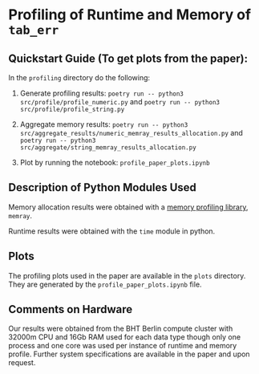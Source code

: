 # Profiling of Runtime and Memory of `tab_err`

## Quickstart Guide (To get plots from the paper):

In the `profiling` directory do the following:

1. Generate profiling results: `poetry run -- python3 src/profile/profile_numeric.py` and `poetry run -- python3 src/profile/profile_string.py`

2. Aggregate memory results: `poetry run -- python3 src/aggregate_results/numeric_memray_results_allocation.py` and `poetry run -- python3 src/aggregate/string_memray_results_allocation.py`

3. Plot by running the notebook: `profile_paper_plots.ipynb`



## Description of Python Modules Used

Memory allocation results were obtained with a [memory profiling library](https://pypi.org/project/memory-profiler/), `memray`.

Runtime results were obtained with the `time` module in python.


## Plots

The profiling plots used in the paper are available in the `plots` directory. They are generated by the `profile_paper_plots.ipynb` file.


## Comments on Hardware

Our results were obtained from the BHT Berlin compute cluster with 32000m CPU and 16Gb RAM used for each data type though only one process and one core was used per instance of runtime and memory profile. Further system specifications are available in the paper and upon request.
